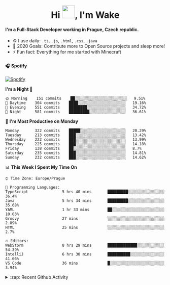 <h1 align="center">Hi <img src="https://raw.githubusercontent.com/MrWakeCZ/MrWakeCZ/master/Hi.gif" width="40px" />, I'm Wake</h1>

#### I'm a Full-Stack Developer working in Prague, Czech republic.
- ⚙️ I use daily: `.ts`, `.js`, `.html`, `.css`, `.java`
- 🥅 2020 Goals: Contribute more to Open Source projects and sleep more!
- ⚡ Fun fact: Everything for me started with Minecraft

#### 🎧 Spotify
[![Spotify](https://novatorem-delta-eight.vercel.app/api/spotify)](https://open.spotify.com/user/wakeecz)

<!--START_SECTION:waka-->
**I'm a Night 🦉** 

```text
🌞 Morning    151 commits    ██░░░░░░░░░░░░░░░░░░░░░░░   9.51% 
🌆 Daytime    304 commits    ████░░░░░░░░░░░░░░░░░░░░░   19.16% 
🌃 Evening    551 commits    ████████░░░░░░░░░░░░░░░░░   34.72% 
🌙 Night      581 commits    █████████░░░░░░░░░░░░░░░░   36.61%

```
📅 **I'm Most Productive on Monday** 

```text
Monday       322 commits    █████░░░░░░░░░░░░░░░░░░░░   20.29% 
Tuesday      213 commits    ███░░░░░░░░░░░░░░░░░░░░░░   13.42% 
Wednesday    222 commits    ███░░░░░░░░░░░░░░░░░░░░░░   13.99% 
Thursday     225 commits    ███░░░░░░░░░░░░░░░░░░░░░░   14.18% 
Friday       138 commits    ██░░░░░░░░░░░░░░░░░░░░░░░   8.7% 
Saturday     235 commits    ███░░░░░░░░░░░░░░░░░░░░░░   14.81% 
Sunday       232 commits    ███░░░░░░░░░░░░░░░░░░░░░░   14.62%

```


📊 **This Week I Spent My Time On** 

```text
⌚︎ Time Zone: Europe/Prague

💬 Programming Languages: 
TypeScript               5 hrs 40 mins       █████████░░░░░░░░░░░░░░░░   36.4% 
Java                     5 hrs 34 mins       █████████░░░░░░░░░░░░░░░░   35.68% 
YAML                     1 hr 33 mins        ██░░░░░░░░░░░░░░░░░░░░░░░   10.03% 
Groovy                   27 mins             ░░░░░░░░░░░░░░░░░░░░░░░░░   2.89% 
HTML                     25 mins             ░░░░░░░░░░░░░░░░░░░░░░░░░   2.7%

🔥 Editors: 
WebStorm                 8 hrs 29 mins       █████████████░░░░░░░░░░░░   54.39% 
IntelliJ                 6 hrs 30 mins       ██████████░░░░░░░░░░░░░░░   41.66% 
VS Code                  36 mins             █░░░░░░░░░░░░░░░░░░░░░░░░   3.94%

```


<!--END_SECTION:waka-->

<details>
  <summary>:zap: Recent Github Activity</summary>

<!--START_SECTION:activity-->
1. ❗️ Closed issue [#25](https://github.com//waked-cz/corgi/issues/25) in [waked-cz/corgi](https://github.com//waked-cz/corgi)
2. ❗️ Closed issue [#50](https://github.com//waked-cz/corgi/issues/50) in [waked-cz/corgi](https://github.com//waked-cz/corgi)
3. ❗️ Closed issue [#61](https://github.com//waked-cz/corgi/issues/61) in [waked-cz/corgi](https://github.com//waked-cz/corgi)
4. 🗣 Commented on [#61](https://github.com//waked-cz/corgi/issues/61) in [waked-cz/corgi](https://github.com//waked-cz/corgi)
5. ❗️ Opened issue [#87](https://github.com//waked-cz/corgi/issues/87) in [waked-cz/corgi](https://github.com//waked-cz/corgi)
<!--END_SECTION:activity-->

</details>
